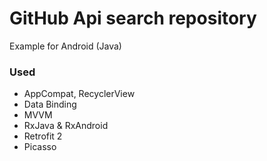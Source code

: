 # GitHub Api search repository
Example for Android (Java)
 
### Used
* AppCompat, RecyclerView
* Data Binding
* MVVM
* RxJava & RxAndroid
* Retrofit 2
* Picasso